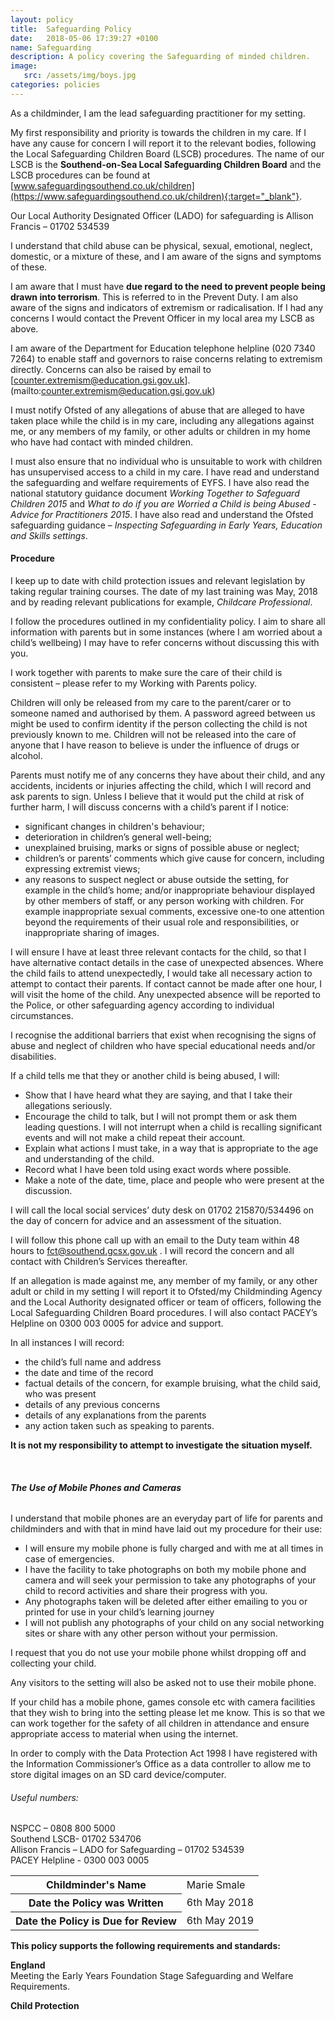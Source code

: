 ```yaml
---
layout: policy
title:  Safeguarding Policy
date:   2018-05-06 17:39:27 +0100
name: Safeguarding
description: A policy covering the Safeguarding of minded children.
image:
   src: /assets/img/boys.jpg
categories: policies
---
```


As a childminder, I am the lead safeguarding practitioner for my setting.

My first responsibility and priority is towards the children in my care. If I have any cause for concern I will report it to the relevant bodies, following the Local Safeguarding Children Board (LSCB) procedures. The name of our LSCB is the **Southend-on-Sea Local Safeguarding Children Board** and the LSCB procedures can be found at [www.safeguardingsouthend.co.uk/children](https://www.safeguardingsouthend.co.uk/children){:target="_blank"}.

Our Local Authority Designated Officer (LADO) for safeguarding is Allison Francis – 01702 534539

I understand that child abuse can be physical, sexual, emotional, neglect, domestic, or a mixture of these, and I am aware of the signs and symptoms of these.

I am aware that I must have **due regard to the need to prevent people being drawn into terrorism**. This is referred to in the Prevent Duty. I am also aware of the signs and indicators of extremism or radicalisation. If I had any concerns I would contact the Prevent Officer in my local area my LSCB as above.

I am aware of the Department for Education telephone helpline (020 7340 7264) to enable staff and governors to raise concerns relating to extremism directly. Concerns can also be raised by email to [counter.extremism@education.gsi.gov.uk].(mailto:counter.extremism@education.gsi.gov.uk)

I must notify Ofsted of any allegations of abuse that are alleged to have taken place while the child is in my care, including any allegations against me, or any members of my family, or other adults or children in my home who have had contact with minded children.

I must also ensure that no individual who is unsuitable to work with children has unsupervised access to a child in my care. I have read and understand the safeguarding and welfare requirements of EYFS. I have also read the national statutory guidance document *Working Together to Safeguard Children 2015* and *What to do if you are Worried a Child is being Abused - Advice for Practitioners 2015*. I have also read and understand the Ofsted safeguarding guidance – *Inspecting Safeguarding in Early Years, Education and Skills settings*.

#### Procedure
I keep up to date with child protection issues and relevant legislation by taking regular training courses. The date of my last training was May, 2018 and by reading relevant publications for example, *Childcare Professional*.

I follow the procedures outlined in my confidentiality policy. I aim to share all information with parents but in some instances (where I am worried about a child’s wellbeing) I may have to refer concerns without discussing this with you.

I work together with parents to make sure the care of their child is consistent – please refer to my Working with Parents policy.

Children will only be released from my care to the parent/carer or to someone named and authorised by them. A password agreed between us might be used to confirm identity if the person collecting the child is not previously known to me. Children will not be released into the care of anyone that I have reason to believe is under the influence of drugs or alcohol.

Parents must notify me of any concerns they have about their child, and any accidents, incidents or injuries affecting the child, which I will record and ask parents to sign.
Unless I believe that it would put the child at risk of further harm, I will discuss concerns with a child’s parent if I notice:

+ significant changes in children's behaviour;
+ deterioration in children’s general well-being;
+ unexplained bruising, marks or signs of possible abuse or neglect;
+ children’s or parents’ comments which give cause for concern, including expressing extremist views;
+ any reasons to suspect neglect or abuse outside the setting, for example in the
child’s home; and/or inappropriate behaviour displayed by other members of staff, or any person working with children. For example inappropriate sexual comments, excessive one-to one attention beyond the requirements of their usual role and responsibilities, or inappropriate sharing of images.

I will ensure I have at least three relevant contacts for the child, so that I have alternative contact details in the case of unexpected absences.
Where the child fails to attend unexpectedly, I would take all necessary action to attempt to contact their parents. If contact cannot be made after one hour, I will visit the home of the child. Any unexpected absence will be reported to the Police, or other safeguarding agency according to individual circumstances.

I recognise the additional barriers that exist when recognising the signs of abuse and neglect of children who have special educational needs and/or disabilities.

If a child tells me that they or another child is being abused, I will:
+ Show that I have heard what they are saying, and that I take their allegations seriously.
+ Encourage the child to talk, but I will not prompt them or ask them leading questions. I will not interrupt when a child is recalling significant events and will not make a child repeat their account.
+ Explain what actions I must take, in a way that is appropriate to the age and understanding of the child.
+ Record what I have been told using exact words where possible.
+ Make a note of the date, time, place and people who were present at the discussion.

I will call the local social services’ duty desk on 01702 215870/534496 on the day of concern for advice and an assessment of the situation.

I will follow this phone call up with an email to the Duty team within 48 hours to fct@southend.gcsx.gov.uk . I will record the concern and all contact with Children’s Services thereafter.

If an allegation is made against me, any member of my family, or any other adult or child in my setting I will report it to Ofsted/my Childminding Agency and the Local Authority designated officer or team of officers, following the Local Safeguarding Children Board procedures. I will also contact PACEY’s Helpline on 0300 003 0005 for advice and support.

In all instances I will record:
+ the child’s full name and address
+ the date and time of the record
+ factual details of the concern, for example bruising, what the child said, who was present
+ details of any previous concerns
+ details of any explanations from the parents
+ any action taken such as speaking to parents.

**It is not my responsibility to attempt to investigate the situation myself.**

<br>

###### **The Use of Mobile Phones and Cameras**

I understand that mobile phones are an everyday part of life for parents and childminders and with that in mind have laid out my procedure for their use:
+ I will ensure my mobile phone is fully charged and with me at all times in case of emergencies.
+ I have the facility to take photographs on both my mobile phone and camera and will seek your permission to take any photographs of your child to record activities and share their progress with you.
+ Any photographs taken will be deleted after either emailing to you or printed for use in your child’s learning journey
+ I will not publish any photographs of your child on any social networking sites or share with any other person without your permission.

I request that you do not use your mobile phone whilst dropping off and collecting your child.

Any visitors to the setting will also be asked not to use their mobile phone.

If your child has a mobile phone, games console etc with camera facilities that they wish to bring into the setting please let me know. This is so that we can work together for the safety of all children in attendance and ensure appropriate access to material when using the internet.

In order to comply with the Data Protection Act 1998 I have registered with the Information Commissioner’s Office as a data controller to allow me to store digital images on an SD card device/computer.

###### Useful numbers:  
   NSPCC – 0808 800 5000  
   Southend LSCB- 01702 534706  
   Allison Francis – LADO for Safeguarding – 01702 534539   
   PACEY Helpline - 0300 003 0005  

<table class="table table-bordered mt-5 mb-5">
  <tbody>
    <tr>
      <th scope="row">Childminder's Name </th>
      <td>Marie Smale</td>
    </tr>
    <tr>
      <th scope="row">Date the Policy was Written</th>
      <td>6th May 2018</td>
    </tr>
    <tr>
      <th scope="row">Date the Policy is Due for Review</th>
      <td>6th May 2019</td>
    </tr>
  </tbody>
</table>

**This policy supports the following requirements and standards:**

**England**  
   Meeting the Early Years Foundation Stage Safeguarding and Welfare Requirements.  

**Child Protection**